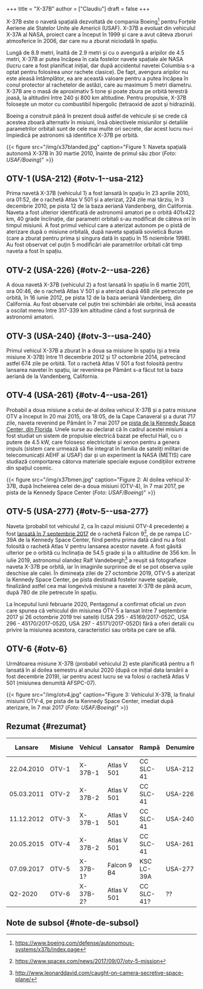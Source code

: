 +++
title = "X-37B"
author = ["Claudiu"]
draft = false
+++

X-37B este o navetă spațială dezvoltată de compania Boeing[^fn:1] pentru Forțele Aeriene ale Statelor Unite ale Americii (USAF). X-37B a evoluat din vehiculul X-37A al NASA, proiect care a început în 1999 și care a avut câteva zboruri atmosferice în 2006, dar care nu a zburat niciodată în spațiu.

Lungă de 8.9 metri, înaltă de 2.9 metri și cu o avengură a aripilor de 4.5 metri, X-37B ar putea încăpea în cala fostelor navete spațiale ale NASA (lucru care a fost planificat inițial, dar după accidentul navetei Columbia s-a optat pentru folosirea unor rachete clasice). De fapt, avengura aripilor nu este aleasă întâmplător, ea are această valoare pentru a putea încăpea în conul protector al rachetelor de astăzi, care au maximum 5 metri diametru. X-37B are o masă de aproximativ 5 tone și poate zbura pe orbită terestră joasă, la altitudini între 240 și 800 km altitudine. Pentru propulsie, X-37B folosește un motor cu combustibil hipergolic (tetraoxid de azot și hidrazină).

Boeing a construit până în prezent două astfel de vehicule și se crede că acestea zboară alternativ în misiuni, însă obiectivele misiunilor și detaliile parametrilor orbitali sunt de cele mai multe ori secrete, dar acest lucru nu-i împiedică pe astronomi să identifice X-37B pe orbită.

{{< figure src="/img/x37blanded.jpg" caption="Figure 1: Naveta spațială autonomă X-37B în 30 martie 2010, înainte de primul său zbor (_Foto: USAF/Boeing_)" >}}


## OTV-1 (USA-212) {#otv-1--usa-212}

Prima navetă X-37B (vehiculul 1) a fost lansată în spațiu în 23 aprilie 2010, ora 01:52, de o rachetă Atlas V 501 și a aterizat, 224 zile mai târziu, în 3 decembrie 2010, pe pista 12 de la baza aeriană Vandenberg, din California. Naveta a fost ulterior identificată de astronomii amatori pe o orbită 401x422 km, 40 grade înclinație, dar parametri orbitali s-au modificat de câteva ori în timpul misiunii. A fost primul vehicul care a aterizat autonom pe o pistă de aterizare după o misiune orbitală, după naveta spațială sovietică Buran (care a zburat pentru prima și singura dată în spațiu în 15 noiembrie 1998). Au fost observat cel puțin 5 modificări ale parametrilor orbitali cât timp naveta a fost în spațiu.


## OTV-2 (USA-226) {#otv-2--usa-226}

A doua navetă X-37B (vehiculul 2) a fost lansată în spațiu în 6 martie 2011, ora 00:46, de o rachetă Atlas V 501 și a aterizat după 468 zile petrecute pe orbită, în 16 iunie 2012, pe pista 12 de la baza aeriană Vandenberg, din California. Au fost observate cel puțin trei schimbări ale orbitei, însă aceasta a oscilat mereu între 317-339 km altitudine când a fost surprinsă de astronomii amatori.


## OTV-3 (USA-240) {#otv-3--usa-240}

Primul vehicul X-37B a zburat în a doua sa misiune în spațiu (și a treia misiune X-37B) între 11 decembrie 2012 și 17 octombrie 2014, petrecând astfel 674 zile pe orbită. Tot o rachetă Atlas V 501 a fost folosită pentru lansarea navetei în spațiu, iar revenirea pe Pământ s-a făcut tot la baza aeriană de la Vandenberg, California.


## OTV-4 (USA-261) {#otv-4--usa-261}

Probabil a doua misiune a celui de-al doilea vehicul X-37B și a patra misiune OTV a început în 20 mai 2015, ora 18:05, de la Cape Canaveral și a durat 717 zile, naveta revenind pe Pământ în 7 mai 2017 pe [pista de la Kennedy Space Center, din Florida](<https://www.youtube.com/watch?v=ybQRMzygiQQ>). Unele surse au declarat că în cadrul acestei misiuni a fost studiat un sistem de propulsie electrică bazat pe efectul Hall, cu o putere de 4.5 kW, care folosesc electricitate și xenon pentru a genera impuls (sistem care urmează să fie integrat în familia de sateliți militari de telecomunicații AEHF ai USAF) dar și un experiment la NASA (METIS) care studiază comportarea câtorva materiale speciale expuse condițiilor extreme din spațiul cosmic.

{{< figure src="/img/x37bmen.jpg" caption="Figure 2: Al doilea vehicul X-37B, după încheierea celei de-a doua misiuni (OTV-4), în 7 mai 2017, pe pista de la Kennedy Space Center (_Foto: USAF/Boeing_)" >}}


## OTV-5 (USA-277) {#otv-5--usa-277}

Naveta (probabil tot vehiculul 2, ca în cazul misiunii OTV-4 precedente) a fost [lansată în 7 septembrie 2017](<https://www.youtube.com/watch?v=9M6Zvi-fFv4>) de o rachetă Falcon 9[^fn:2], de pe rampa LC-39A de la Kennedy Space Center, fiind pentru prima dată când nu a fost folosită o rachetă Atlas V pentru lansarea acestor navete. A fost găsită ulterior pe o orbită cu înclinația de 54.5 grade și la o altitudine de 356 km. În iulie 2019, astronomul olandez Ralf Vandebergh[^fn:3] a reușit să fotografieze naveta X-37B pe orbită, iar în imaginile surprinse de el se pot observa ușile deschise ale calei. În dimineața zilei de 27 octombrie 2019, OTV-5 a aterizat la Kennedy Space Center, pe pista destinată fostelor navete spațiale, finalizând astfel cea mai longevivă misiune a navetei X-37B de până acum, după 780 de zile petrecute în spațiu.

La începutul lunii februarie 2020, Pentagonul a confirmat oficial un zvon care spunea că vehiculul din misiunea OTV-5 a lansat între 7 septembrie 2017 și 26 octombrie 2019 trei sateliți (USA 295 - 45169/2017-052C, USA 296 - 45170/2017-052D, USA 297 - 45171/2017-052D) fără a oferi detalii cu privire la misiunea acestora, caracteristici sau orbita pe care se află.


## OTV-6 {#otv-6}

Următoarea misiune X-37B (probabil vehiculul 2) este planificată pentru a fi lansată în al doilea semestru al anului 2020 (după ce inițial data lansării a fost decembrie 2019), iar pentru acest lucru se va folosi o rachetă Atlas V 501 (misiunea denumită AFSPC-07).

{{< figure src="/img/otv4.jpg" caption="Figure 3: Vehiculul X-37B, la finalul misiunii OTV-4, pe pista de la Kennedy Space Center, imediat după aterizare, în 7 mai 2017 (_Foto: USAF/Boeing_)" >}}


## Rezumat {#rezumat}

| Lansare    | Misiune | Vehicul  | Lansator    | Rampă      | Denumire | Durată   | Aterizare  | Pistă aterizare |
|------------|---------|----------|-------------|------------|----------|----------|------------|-----------------|
| 22.04.2010 | OTV-1   | X-37B-1  | Atlas V 501 | CC SLC-41  | USA-212  | 224 zile | 03.12.2010 | VAFB RNY12      |
| 05.03.2011 | OTV-2   | X-37B-2  | Atlas V 501 | CC SLC-41  | USA-226  | 468 zile | 16.06.2012 | VAFB RNY12      |
| 11.12.2012 | OTV-3   | X-37B-1  | Atlas V 501 | CC SLC-41  | USA-240  | 674 zile | 17.10.2014 | VAFB RNY12      |
| 20.05.2015 | OTV-4   | X-37B-2  | Atlas V 501 | CC SLC-41  | USA-261  | 717 zile | 07.05.2017 | KSC SLF         |
| 07.09.2017 | OTV-5   | X-37B-1? | Falcon 9 B4 | KSC LC-39A | USA-277  | 780 zile | 27.10.2019 | LSC SLF         |
| Q2-2020    | OTV-6   | X-37B-2? | Atlas V 501 | CC SLC-41? | ??       | ??       | ??         | ??              |


## Note de subsol {#note-de-subsol}

[^fn:1]: <https://www.boeing.com/defense/autonomous-systems/x37b/index.page>
[^fn:2]: <https://www.spacex.com/news/2017/09/07/otv-5-mission>
[^fn:3]: <http://www.leonarddavid.com/caught-on-camera-secretive-space-plane/>